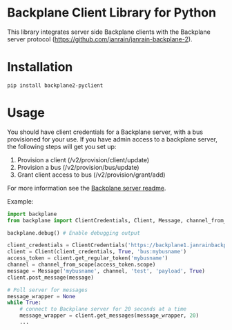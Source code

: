 Backplane Client Library for Python
===================================

This library integrates server side Backplane clients with the Backplane server protocol (https://github.com/janrain/janrain-backplane-2).

Installation
============
```shell
pip install backplane2-pyclient
```

Usage
=====

You should have client credentials for a Backplane server, with a bus provisioned for your use. If you have admin access to a backplane server, the following steps will get you set up:

1. Provision a client (/v2/provision/client/update)
2. Provision a bus (/v2/provision/bus/update)
3. Grant client access to bus (/v2/provision/grant/add)

For more information see the [Backplane server readme](https://github.com/janrain/janrain-backplane-2/blob/master/README20.md).

Example:

```python
import backplane
from backplane import ClientCredentials, Client, Message, channel_from_scope

backplane.debug() # Enable debugging output

client_credentials = ClientCredentials('https://backplane1.janrainbackplane.com', 'client id', 'secret')
client = Client(client_credentials, True, 'bus:mybusname')
access_token = client.get_regular_token('mybusname')
channel = channel_from_scope(access_token.scope)
message = Message('mybusname', channel, 'test', 'payload', True)
client.post_message(message)

# Poll server for messages
message_wrapper = None
while True:
    # connect to Backplane server for 20 seconds at a time
    message_wrapper = client.get_messages(message_wrapper, 20)
    ...
```

